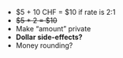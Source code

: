 * $5 + 10 CHF = $10 if rate is 2:1
* ~~$5 * 2 = $10~~
* Make “amount” private
* __Dollar side-effects?__
* Money rounding?
